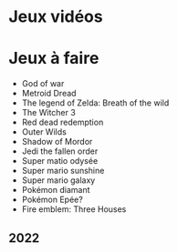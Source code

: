 # Jeux vidéos

# Jeux à faire

* God of war
* Metroid Dread
* The legend of Zelda: Breath of the wild
* The Witcher 3
* Red dead redemption
* Outer Wilds
* Shadow of Mordor
* Jedi the fallen order
* Super matio odysée
* Super mario sunshine
* Super mario galaxy
* Pokémon diamant
* Pokémon Epée?
* Fire emblem: Three Houses

## 2022
